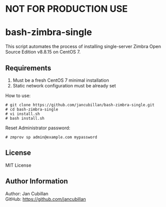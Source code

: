 NOT FOR PRODUCTION USE
======================

bash-zimbra-single
=====================

This script automates the process of installing single-server Zimbra Open Source Edition v8.8.15 on CentOS 7.

Requirements
------------

1) Must be a fresh CentOS 7 minimal installation
2) Static network configuration must be already set

How to use:

    # git clone https://github.com/jancubillan/bash-zimbra-single.git
    # cd bash-zimbra-single
    # vi install.sh
    # bash install.sh

Reset Administrator password:

    # zmprov sp admin@example.com mypassword

License
-------

MIT License

Author Information
------------------

Author: Jan Cubillan<br/>
GitHub: https://github.com/jancubillan<br/>
